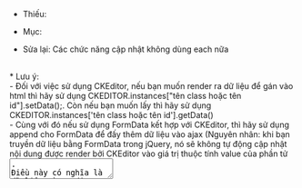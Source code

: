 * Thiếu: </br>
- Mục: </br>

- Sửa lại: Các chức năng cập nhật không dùng each nữa </br>
 </br>
* Lưu ý: </br>
- Đối với việc sử dụng CKEditor, nếu bạn muốn render ra dữ liệu để gán vào html thì hãy sử dụng CKEDITOR.instances["tên class hoặc tên id"].setData();. Còn nếu bạn muốn lấy thì hãy sử dụng CKEDITOR.instances['tên class hoặc tên id'].getData() </br>
- Cùng với đó nếu sử dụng FormData kết hợp với CKEditor, thì hãy sử dụng append cho FormData để đấy thêm dữ liệu vào ajax (Nguyên nhân: khi bạn truyền dữ liệu bằng FormData trong jQuery, nó sẽ không tự động cập nhật nội dung được render bởi CKEditor vào giá trị thuộc tính value của phần tử <textarea>.
Điều này có nghĩa là dữ liệu mà CKEditor tạo ra không tự động xuất hiện trong giá trị của <textarea> khi bạn truyền dữ liệu bằng FormData. Để giải quyết vấn đề này, bạn cần thủ công cập nhật giá trị của <textarea> từ nội dung CKEditor trước khi gửi dữ liệu bằng FormData.)</br>
- Cách sửa từ thẻ p sang thẻ input
//sua thong tin 
$(document).on('click','.change-username', function() {
    // Lấy nội dung của thẻ <p>
    var currentText = $(this).text();

    // Tạo một ô input để sửa đổi username
    var inputField = $('<input type="text" class="border border-secondary text-secondary fs-14 px-2 rounded" style="outline:none">');
    inputField.val(currentText);

    // Thay thế thẻ <p> bằng input
    $(this).replaceWith(inputField); //$(this): la the p
    // Tự động focus vào input khi chuyển đổi
    inputField.focus();

    // Xử lý sự kiện khi input mất focus
    inputField.on('blur', function() {
        var newUsername = $(this).val(); //$(this): la the input
        var newParagraph = $('<p class="text-muted mb-0 change-username">' + newUsername + '</p>');
        $(this).replaceWith(newParagraph);
    });
});
- Có 2 cách xử lý ở trang "SỬA CHI TIẾU PHIẾU HÀNG (NẾU TỔNG SỐ LƯỢNG SỬA LỚN HƠN TỔNG SỐ LƯỢNG ĐÃ CÓ)"</br>
C1: </br>
if ($updateNote) {</br>
    foreach ($list as $keyList => $one) {</br>
        $found = false; // Đánh dấu để kiểm tra xem chi tiết đã tồn tại trong detailNote</br>
        foreach ($detailNote as $keyDetail => $detail) {</br>
            if ($keyList == $keyDetail) {</br>
                $found = true; // Đánh dấu là đã tìm thấy chi tiết trong detailNote</br>
                // Thực hiện cập nhật cho chi tiết tồn tại ở đây</br>
                // ...</br>
                break; // Kết thúc vòng lặp vì đã tìm thấy</br>
            }</br>
        }</br>
        if (!$found) {</br>
            // Thực hiện tạo mới cho chi tiết không tồn tại trong detailNote ở đây</br>
            // ...</br>
        }</br>
    }</br>
    // ...</br>
} else {</br>
    // ...</br>
}</br>
C2:</br>
if ($updateNote) {</br>
    foreach ($list as $keyList => $one) {</br>
        // Kiểm tra nếu keyList tồn tại trong detailNote</br>
        if (array_key_exists($keyList, $detailNote->toArray())) {</br>
            // Update chi tiết đã tồn tại</br>
            $detail = $detailNote[$keyList];</br>
            $detail->id_unit = $one['id_unit'];</br>
            $detail->name_ingredient = $one['name_ingredient'];</br>
            $detail->quantity_ingredient = $one['quantity_ingredient'];</br>
            $detail->price_ingredient = str_replace('.', '', $one['price_ingredient']);</br>
            $updateDetailNote = $detail->save();</br>
            if ($updateDetailNote) {</br>
                $noti += ['res' => 'success'];</br>
            } else {</br>
                $noti += ['res' => 'warning'];</br>
            }</br>
        } else {</br>
            // Tạo mới chi tiết chưa tồn tại</br>
            $db = [</br>
                'id_note' => $note->id_note,</br>
                'code_note' => $data['code_note'],</br>
                'id_unit' => $one['id_unit'],</br>
                'name_ingredient' => $one['name_ingredient'],</br>
                'quantity_ingredient' => $one['quantity_ingredient'],</br>
                'price_ingredient' => str_replace('.', '', $one['price_ingredient']),</br>
            ];</br>
            $insert = DetailNote::create($db);</br>
            if ($insert) {</br>
                $noti += ['res' => 'success'];</br>
            } else {</br>
                $noti += ['res' => 'warning'];</br>
            }</br>
        }</br>
    }</br>
    // ... (xử lý thông báo thành công, thất bại)</br>
} else {</br>
    return response()->json(['res' => 'fail', 'icon' => 'error', 'title' => 'Sửa phiếu thất bại', 'status' => 'Lỗi truy vấn dữ liệu']);</br>
}</br>

